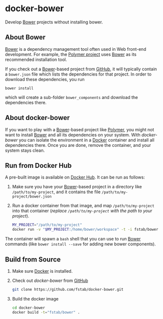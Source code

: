 docker-bower
============

Develop [Bower](http://bower.io) projects without installing bower.

About Bower
-----------

[Bower](http://bower.io) is a dependency management tool often used in Web front-end development.
For example, the [Polymer project](https://www.polymer-project.org) uses [Bower](http://bower.io) as its recommended installation tool.

If you check out a [Bower](http://bower.io)-based project from [GitHub](https://github.com), it will typically contain a `bower.json` file which lists the dependencies for that project. In order to download these dependencies, you run

    bower install

which will create a sub-folder `bower_components` and download the dependencies there.

About docker-bower
------------------

If you want to play with a [Bower](http://bower.io)-based project like [Polymer](https://www.polymer-project.org), you might not want to install [Bower](http://bower.io) and all its dependencies on your system. With _docker-bower_ you can isolate the environment in a [Docker](https://www.docker.com) container and install all dependencies there. Once you are done, remove the container, and your system stays clean.

Run from Docker Hub
-------------------

A pre-built image is available on [Docker Hub](https://registry.hub.docker.com/u/fstab/bower). It can be run as follows:

1. Make sure you have your [Bower](http://bower.io)-based project in a directory like `/path/to/my-project`, and it contains the file `/path/to/my-project/bower.json`

2. Run a docker container from that image, and map `/path/to/my-project` into that container (_replace `/path/to/my-project` with the path to your project_).

   ```bash
   MY_PROJECT="/path/to/my-project"
   docker run -v "$MY_PROJECT:/home/bower/workspace" -t -i fstab/bower
   ```

The container will spawn a `bash` shell that you can use to run [Bower](http://bower.io) commands (like `bower install --save` for adding new bower components).

Build from Source
-----------------

1. Make sure [Docker](https://www.docker.com) is installed.

2. Check out _docker-bower_ from [GitHub](https://github.com)

   ```bash
   git clone https://github.com/fstab/docker-bower.git
   ```
3. Build the docker image

   ```bash
   cd docker-bower
   docker build -t="fstab/bower" .
   ```
